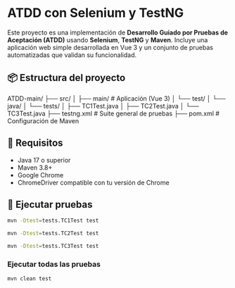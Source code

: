 # ATDD con Selenium y TestNG

Este proyecto es una implementación de **Desarrollo Guiado por Pruebas de Aceptación (ATDD)** usando **Selenium**, **TestNG** y **Maven**. Incluye una aplicación web simple desarrollada en Vue 3 y un conjunto de pruebas automatizadas que validan su funcionalidad.

## 📦 Estructura del proyecto
ATDD-main/
├── src/
│ ├── main/ # Aplicación (Vue 3)
│ └── test/
│ └── java/
│ └── tests/
│ ├── TC1Test.java
│ ├── TC2Test.java
│ └── TC3Test.java
├── testng.xml # Suite general de pruebas
├── pom.xml # Configuración de Maven
## 🚀 Requisitos

- Java 17 o superior
- Maven 3.8+
- Google Chrome
- ChromeDriver compatible con tu versión de Chrome

## 🧪 Ejecutar pruebas
```bash
mvn -Dtest=tests.TC1Test test
```
```bash
mvn -Dtest=tests.TC2Test test
```
```bash
mvn -Dtest=tests.TC3Test test
```
### Ejecutar todas las pruebas
```bash
mvn clean test
```
